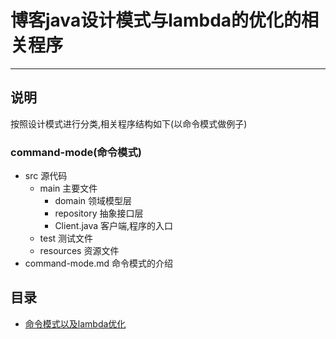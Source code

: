 # 博客java设计模式与lambda的优化的相关程序
---
## 说明
按照设计模式进行分类,相关程序结构如下(以命令模式做例子)
### command-mode(命令模式)
- src 源代码
    - main 主要文件
        - domain 领域模型层
        - repository 抽象接口层
        - Client.java 客户端,程序的入口
    - test 测试文件
    - resources 资源文件
- command-mode.md 命令模式的介绍

## 目录
- [命令模式以及lambda优化](https://github.com/xhyrzldf/design-patterns/blob/master/command-mode/command-mode.md)